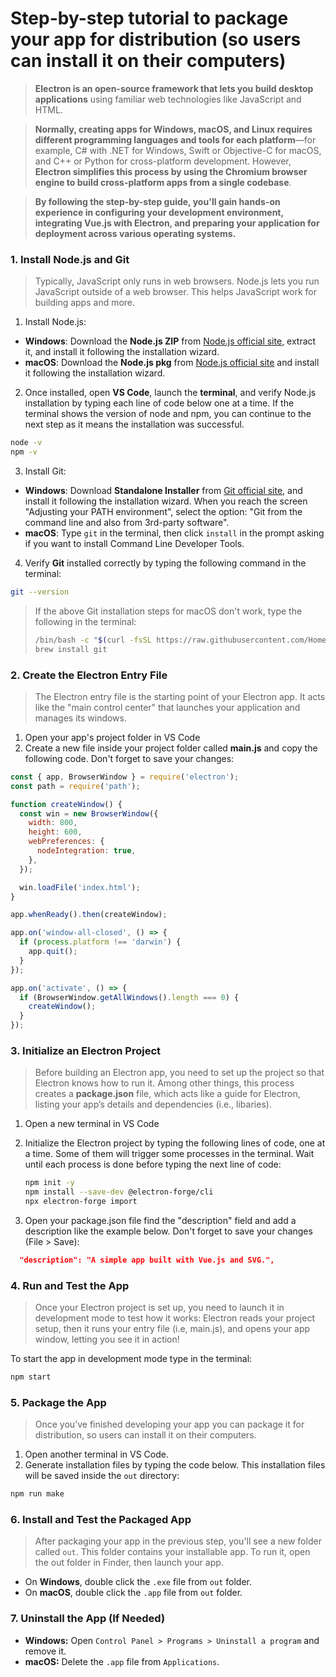 
# Step-by-step tutorial to package your app for distribution (so users can install it on their computers)




> **Electron is an open-source framework that lets you build desktop applications** using familiar web technologies like JavaScript and HTML.

> **Normally, creating apps for Windows, macOS, and Linux requires different programming languages and tools for each platform**—for example, C# with .NET for Windows, Swift or Objective-C for macOS, and C++ or Python for cross-platform development. However, **Electron simplifies this process by using the Chromium browser engine to build cross-platform apps from a single codebase**.

> **By following the step-by-step guide, you'll gain hands-on experience in configuring your development environment, integrating Vue.js with Electron, and preparing your application for deployment across various operating systems.**


### 1. **Install Node.js and Git**

> Typically, JavaScript only runs in web browsers. Node.js lets you run JavaScript outside of a web browser. This helps JavaScript work for building apps and more.

1. Install Node.js:
- **Windows**: Download the **Node.js ZIP** from [Node.js official site](https://nodejs.org/en/download), extract it, and install it following the installation wizard.
- **macOS**: Download the **Node.js pkg** from [Node.js official site](https://nodejs.org/en/download) and install it following the installation wizard.
 

2. Once installed, open **VS Code**, launch the **terminal**, and verify Node.js installation by typing each line of code below one at a time. If the terminal shows the version of node and npm, you can continue to the next step as it means the installation was successful.
```bash
node -v
npm -v
```

3. Install Git:
- **Windows**: Download **Standalone Installer** from [Git official site](https://git-scm.com/downloads/win), and install it following the installation wizard. When you reach the screen "Adjusting your PATH environment", select the option: "Git from the command line and also from 3rd-party software".
- **macOS**: Type `git` in the terminal, then click `install` in the prompt asking if you want to install Command Line Developer Tools.

4. Verify **Git** installed correctly by typing the following command in the terminal:
```bash
git --version
```
> If the above Git installation steps for macOS don't work, type the following in the terminal:
> ```bash
> /bin/bash -c "$(curl -fsSL https://raw.githubusercontent.com/Homebrew/install/HEAD/install.sh)"
> brew install git
> ```

### 2. **Create the Electron Entry File**

> The Electron entry file is the starting point of your Electron app. It acts like the "main control center" that launches your application and manages its windows.

1. Open your app's project folder in VS Code
2. Create a new file inside your project folder called **main.js** and copy the following code. Don't forget to save your changes:

```js
const { app, BrowserWindow } = require('electron');
const path = require('path');

function createWindow() {
  const win = new BrowserWindow({
    width: 800,
    height: 600,
    webPreferences: {
      nodeIntegration: true,
    },
  });

  win.loadFile('index.html');
}

app.whenReady().then(createWindow);

app.on('window-all-closed', () => {
  if (process.platform !== 'darwin') {
    app.quit();
  }
});

app.on('activate', () => {
  if (BrowserWindow.getAllWindows().length === 0) {
    createWindow();
  }
});
```

### 3. **Initialize an Electron Project**

> Before building an Electron app, you need to set up the project so that Electron knows how to run it. Among other things, this process creates a **package.json** file, which acts like a guide for Electron, listing your app’s details and dependencies (i.e., libaries).


1. Open a new terminal in VS Code
   
2. Initialize the Electron project by typing the following lines of code, one at a time. Some of them will trigger some processes in the terminal. Wait until each process is done before typing the next line of code:
   
   ```bash
   npm init -y
   npm install --save-dev @electron-forge/cli
   npx electron-forge import
   ```
3. Open your package.json file find the "description" field and add a description like the example below. Don't forget to save your changes (File > Save):
   
```json
  "description": "A simple app built with Vue.js and SVG.",
```


### 4. **Run and Test the App**

> Once your Electron project is set up, you need to launch it in development mode to test how it works: Electron reads your project setup, then it runs your entry file (i.e, main.js), and opens your app window, letting you see it in action!

To start the app in development mode type in the terminal:
```bash
npm start
```

### 5. **Package the App**

> Once you’ve finished developing your app you can package it for distribution, so users can install it on their computers.

1. Open another terminal in VS Code.
2. Generate installation files by typing the code below. This installation files will be saved inside the `out` directory:

```bash
npm run make
```

### 6. **Install and Test the Packaged App**

> After packaging your app in the previous step, you'll see a new folder called `out`. This folder contains your installable app. To run it, open the out folder in Finder, then launch your app.

- On **Windows**, double click the `.exe` file from `out` folder.
- On **macOS**, double click the `.app` file from `out` folder.

### 7. **Uninstall the App (If Needed)**

- **Windows:** Open `Control Panel > Programs > Uninstall a program` and remove it.
- **macOS:** Delete the `.app` file from `Applications`.

